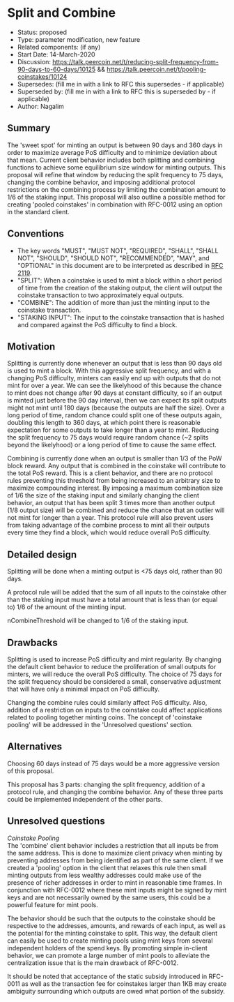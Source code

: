 # Split and Combine

- Status: proposed
- Type: parameter modification, new feature
- Related components: (if any)
- Start Date: 14-March-2020
- Discussion: https://talk.peercoin.net/t/reducing-split-frequency-from-90-days-to-60-days/10125  &&  https://talk.peercoin.net/t/pooling-coinstakes/10124
- Supersedes: (fill me in with a link to RFC this supersedes - if applicable)
- Superseded by: (fill me in with a link to RFC this is superseded by - if applicable)
- Author: Nagalim

## Summary

The 'sweet spot' for minting an output is between 90 days and 360 days in order to maximize average PoS difficulty and to minimize deviation about that mean.
Current client behavior includes both splitting and combining functions to achieve some equilibrium size window for minting outputs.
This proposal will refine that window by reducing the split frequency to 75 days, changing the combine behavior, and imposing additional protocol restrictions on the combining process by limiting the combination amount to 1/6 of the staking input.
This proposal will also outline a possible method for creating 'pooled coinstakes' in combination with RFC-0012 using an option in the standard client.

## Conventions
- The key words "MUST", "MUST NOT", "REQUIRED", "SHALL", "SHALL NOT", "SHOULD", "SHOULD NOT", "RECOMMENDED", "MAY", and "OPTIONAL" in this document are to be interpreted as described in [RFC 2119](http://tools.ietf.org/html/rfc2119).
- "SPLIT": When a coinstake is used to mint a block within a short period of time from the creation of the staking output, the client will output the coinstake transaction to two approximately equal outputs.
- "COMBINE": The addition of more than just the minting input to the coinstake transaction.
- "STAKING INPUT": The input to the coinstake transaction that is hashed and compared against the PoS difficulty to find a block.

## Motivation

Splitting is currently done whenever an output that is less than 90 days old is used to mint a block.
With this aggressive split frequency, and with a changing PoS difficulty, minters can easily end up with outputs that do not mint for over a year.
We can see the likelyhood of this because the chance to mint does not change after 90 days at constant difficulty, so if an output is minted just before the 90 day interval, then we can expect its split outputs might not mint until 180 days (because the outputs are half the size).
Over a long period of time, random chance could split one of these outputs again, doubling this length to 360 days, at which point there is reasonable expectation for some outputs to take longer than a year to mint.
Reducing the split frequency to 75 days would require random chance (~2 splits beyond the likelyhood) or a long period of time to cause the same effect.

Combining is currently done when an output is smaller than 1/3 of the PoW block reward.
Any output that is combined in the coinstake will contribute to the total PoS reward.
This is a client behavior, and there are no protocol rules preventing this threshold from being increased to an arbitrary size to maximize compounding interest.
By imposing a maximum combination size of 1/6 the size of the staking input and similarly changing the client behavior, an output that has been split 3 times more than another output (1/8 output size) will be combined and reduce the chance that an outlier will not mint for longer than a year.
This protocol rule will also prevent users from taking advantage of the combine process to mint all their outputs every time they find a block, which would reduce overall PoS difficulty.

## Detailed design

Splitting will be done when a minting output is <75 days old, rather than 90 days.

A protocol rule will be added that the sum of all inputs to the coinstake other than the staking input must have a total amount that is less than (or equal to) 1/6 of the amount of the minting input.

nCombineThreshold will be changed to 1/6 of the staking input.

## Drawbacks

Splitting is used to increase PoS difficulty and mint regularity.
By changing the default client behavior to reduce the proliferation of small outputs for minters, we will reduce the overall PoS difficulty.
The choice of 75 days for the split frequency should be considered a small, conservative adjustment that will have only a minimal impact on PoS difficulty.

Changing the combine rules could similarly affect PoS difficulty.
Also, addition of a restriction on inputs to the coinstake could affect applications related to pooling together minting coins.
The concept of 'coinstake pooling' will be addressed in the 'Unresolved questions' section.

## Alternatives

Choosing 60 days instead of 75 days would be a more aggressive version of this proposal.

This proposal has 3 parts: changing the split frequency, addition of a protocol rule, and changing the combine behavior.  Any of these three parts could be implemented independent of the other parts.

## Unresolved questions

*Coinstake Pooling*  
The 'combine' client behavior includes a restriction that all inputs be from the same address.
This is done to maximize client privacy when minting by preventing addresses from being identified as part of the same client.
If we created a 'pooling' option in the client that relaxes this rule then small minting outputs from less wealthy addresses could make use of the presence of richer addresses in order to mint in reasonable time frames.
In conjunction with RFC-0012 where these mint inputs might be signed by mint keys and are not necessarily owned by the same users, this could be a powerful feature for mint pools.

The behavior should be such that the outputs to the coinstake should be respective to the addresses, amounts, and rewards of each input, as well as the potential for the minting coinstake to split.
This way, the default client can easily be used to create minting pools using mint keys from several independent holders of the spend keys.
By promoting simple in-client behavior, we can promote a large number of mint pools to alleviate the centralization issue that is the main drawback of RFC-0012.

It should be noted that acceptance of the static subsidy introduced in RFC-0011 as well as the transaction fee for coinstakes larger than 1KB may create ambiguity surrounding which outputs are owed what portion of the subsidy.
